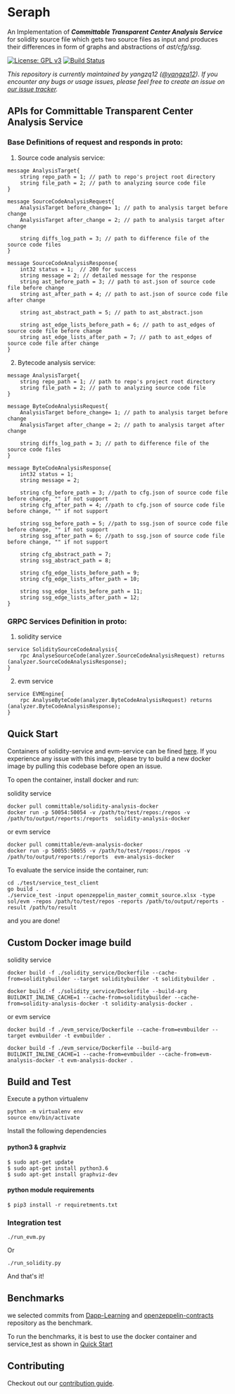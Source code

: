 Seraph
======

An Implementation of ***Committable Transparent Center Analysis Service*** for solidity source file which gets two source files as input and produces their differences in form of graphs and abstractions of *ast/cfg/ssg*. 

[![License: GPL v3][license-badge]][license-badge-url]
[![Build Status](https://img.shields.io/github/workflow/status/Committable/Seraph/Pytest)]()

*This repository is currently maintained by yangzq12 ([@yangzq12](https://github.com/yangzq12)). If you encounter any bugs or usage issues, please feel free to create an issue on [our issue tracker](https://github.com/Committable/Seraph/issues).*


##  APIs for Committable Transparent Center Analysis Service

### Base Definitions of request and responds in proto:
1. Source code analysis service:
```
message AnalysisTarget{
    string repo_path = 1; // path to repo's project root directory
    string file_path = 2; // path to analyzing source code file
}

message SourceCodeAnalysisRequest{
    AnalysisTarget before_change= 1; // path to analysis target before change
    AnalysisTarget after_change = 2; // path to analysis target after change
    
    string diffs_log_path = 3; // path to difference file of the source code files
}

message SourceCodeAnalysisResponse{
    int32 status = 1;  // 200 for success
    string message = 2; // detailed message for the response
    string ast_before_path = 3; // path to ast.json of source code file before change
    string ast_after_path = 4; // path to ast.json of source code file after change

    string ast_abstract_path = 5; // path to ast_abstract.json

    string ast_edge_lists_before_path = 6; // path to ast_edges of source code file before change
    string ast_edge_lists_after_path = 7; // path to ast_edges of source code file after change
}
```
2. Bytecode analysis service:
```
message AnalysisTarget{
    string repo_path = 1; // path to repo's project root directory
    string file_path = 2; // path to analyzing source code file
}

message ByteCodeAnalysisRequest{
    AnalysisTarget before_change= 1; // path to analysis target before change
    AnalysisTarget after_change = 2; // path to analysis target after change
    
    string diffs_log_path = 3; // path to difference file of the source code files
}

message ByteCodeAnalysisResponse{
    int32 status = 1;
    string message = 2;

    string cfg_before_path = 3; //path to cfg.json of source code file before change, "" if not support
    string cfg_after_path = 4; //path to cfg.json of source code file before change, "" if not support

    string ssg_before_path = 5; //path to ssg.json of source code file before change, "" if not support
    string ssg_after_path = 6; //path to ssg.json of source code file before change, "" if not support

    string cfg_abstract_path = 7; 
    string ssg_abstract_path = 8;

    string cfg_edge_lists_before_path = 9;
    string cfg_edge_lists_after_path = 10;

    string ssg_edge_lists_before_path = 11;
    string ssg_edge_lists_after_path = 12;
}
```
### GRPC Services Definition in proto:

1. solidity service
```
service SoliditySourceCodeAnalysis{
    rpc AnalyseSourceCode(analyzer.SourceCodeAnalysisRequest) returns (analyzer.SourceCodeAnalysisResponse);
}
```
2. evm service
```
service EVMEngine{
    rpc AnalyseByteCode(analyzer.ByteCodeAnalysisRequest) returns (analyzer.ByteCodeAnalysisResponse);
}
```

<p id="1"></p>

## Quick Start

Containers of solidity-service and evm-service can be fined [here](https://hub.docker.com/u/dockeryangzq12). If you experience any issue with this image, please try to build a new docker image by pulling this codebase before open an issue.

To open the container, install docker and run:

solidity service
```
docker pull committable/solidity-analysis-docker
docker run -p 50054:50054 -v /path/to/test/repos:/repos -v /path/to/output/reports:/reports  solidity-analysis-docker
```
or evm service
```
docker pull committable/evm-analysis-docker
docker run -p 50055:50055 -v /path/to/test/repos:/repos -v /path/to/output/reports:/reports  evm-analysis-docker
```

To evaluate the service inside the container, run:

```
cd ./test/service_test_client
go build .
./service_test -input openzeppelin_master_commit_source.xlsx -type sol/evm -repos /path/to/test/repos -reports /path/to/output/reports -result /path/to/result

```

and you are done!

## Custom Docker image build

solidity service
```
docker build -f ./solidity_service/Dockerfile --cache-from=soliditybuilder --target soliditybuilder -t soliditybuilder .

docker build -f ./solidity_service/Dockerfile --build-arg BUILDKIT_INLINE_CACHE=1 --cache-from=soliditybuilder --cache-from=solidity-analysis-docker -t solidity-analysis-docker .
```

or evm service
```
docker build -f ./evm_service/Dockerfile --cache-from=evmbuilder --target evmbuilder -t evmbuilder .

docker build -f ./evm_service/Dockerfile --build-arg BUILDKIT_INLINE_CACHE=1 --cache-from=evmbuilder --cache-from=evm-analysis-docker -t evm-analysis-docker .
```

## Build and Test

Execute a python virtualenv

```
python -m virtualenv env
source env/bin/activate
```

Install the following dependencies

#### python3 & graphviz
```
$ sudo apt-get update
$ sudo apt-get install python3.6
$ sudo apt-get install graphviz-dev
```

#### python module requirements
```
$ pip3 install -r requiretments.txt
```

### Integration test

```
./run_evm.py
```
Or
```
./run_solidity.py
```

And that's it!


## Benchmarks
we selected commits from [Dapp-Learning](https://github.com/Dapp-Learning-DAO/Dapp-Learning) and [openzeppelin-contracts](https://github.com/OpenZeppelin/openzeppelin-contracts) repository as the benchmark.

To run the benchmarks, it is best to use the docker container and service_test as shown in [Quick Start](#1)


## Contributing

Checkout out our [contribution guide](https://github.com/Committable/Seraph/blob/master/CONTRIBUTING.md).


[license-badge]: https://img.shields.io/github/license/Committable/Seraph
[license-badge-url]: ./LICENSE
